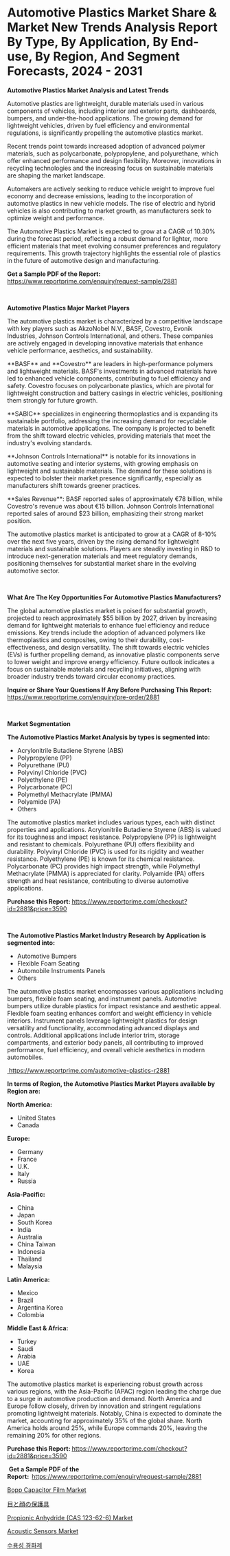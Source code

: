 <p><h1>Automotive Plastics Market Share & Market New Trends Analysis Report By Type, By Application, By End-use, By Region, And Segment Forecasts, 2024 - 2031</h1></p><p><strong>Automotive Plastics Market Analysis and Latest Trends</strong></p>
<p><p>Automotive plastics are lightweight, durable materials used in various components of vehicles, including interior and exterior parts, dashboards, bumpers, and under-the-hood applications. The growing demand for lightweight vehicles, driven by fuel efficiency and environmental regulations, is significantly propelling the automotive plastics market. </p><p>Recent trends point towards increased adoption of advanced polymer materials, such as polycarbonate, polypropylene, and polyurethane, which offer enhanced performance and design flexibility. Moreover, innovations in recycling technologies and the increasing focus on sustainable materials are shaping the market landscape. </p><p>Automakers are actively seeking to reduce vehicle weight to improve fuel economy and decrease emissions, leading to the incorporation of automotive plastics in new vehicle models. The rise of electric and hybrid vehicles is also contributing to market growth, as manufacturers seek to optimize weight and performance. </p><p>The Automotive Plastics Market is expected to grow at a CAGR of 10.30% during the forecast period, reflecting a robust demand for lighter, more efficient materials that meet evolving consumer preferences and regulatory requirements. This growth trajectory highlights the essential role of plastics in the future of automotive design and manufacturing.</p></p>
<p><strong>Get a Sample PDF of the Report:&nbsp;</strong> <a href="https://www.reportprime.com/enquiry/request-sample/2881">https://www.reportprime.com/enquiry/request-sample/2881</a></p>
<p>&nbsp;</p>
<p><strong>Automotive Plastics Major Market Players</strong></p>
<p><p>The automotive plastics market is characterized by a competitive landscape with key players such as AkzoNobel N.V., BASF, Covestro, Evonik Industries, Johnson Controls International, and others. These companies are actively engaged in developing innovative materials that enhance vehicle performance, aesthetics, and sustainability.</p><p>**BASF** and **Covestro** are leaders in high-performance polymers and lightweight materials. BASF's investments in advanced materials have led to enhanced vehicle components, contributing to fuel efficiency and safety. Covestro focuses on polycarbonate plastics, which are pivotal for lightweight construction and battery casings in electric vehicles, positioning them strongly for future growth.</p><p>**SABIC** specializes in engineering thermoplastics and is expanding its sustainable portfolio, addressing the increasing demand for recyclable materials in automotive applications. The company is projected to benefit from the shift toward electric vehicles, providing materials that meet the industry's evolving standards.</p><p>**Johnson Controls International** is notable for its innovations in automotive seating and interior systems, with growing emphasis on lightweight and sustainable materials. The demand for these solutions is expected to bolster their market presence significantly, especially as manufacturers shift towards greener practices.</p><p>**Sales Revenue**: BASF reported sales of approximately €78 billion, while Covestro's revenue was about €15 billion. Johnson Controls International reported sales of around $23 billion, emphasizing their strong market position.</p><p>The automotive plastics market is anticipated to grow at a CAGR of 8-10% over the next five years, driven by the rising demand for lightweight materials and sustainable solutions. Players are steadily investing in R&D to introduce next-generation materials and meet regulatory demands, positioning themselves for substantial market share in the evolving automotive sector.</p></p>
<p>&nbsp;</p>
<p><strong>What Are The Key Opportunities For Automotive Plastics Manufacturers?</strong></p>
<p><p>The global automotive plastics market is poised for substantial growth, projected to reach approximately $55 billion by 2027, driven by increasing demand for lightweight materials to enhance fuel efficiency and reduce emissions. Key trends include the adoption of advanced polymers like thermoplastics and composites, owing to their durability, cost-effectiveness, and design versatility. The shift towards electric vehicles (EVs) is further propelling demand, as innovative plastic components serve to lower weight and improve energy efficiency. Future outlook indicates a focus on sustainable materials and recycling initiatives, aligning with broader industry trends toward circular economy practices.</p></p>
<p><strong>Inquire or Share Your Questions If Any Before Purchasing This Report:</strong> <a href="https://www.reportprime.com/enquiry/pre-order/2881">https://www.reportprime.com/enquiry/pre-order/2881</a></p>
<p>&nbsp;</p>
<p><strong>Market Segmentation</strong></p>
<p><strong>The Automotive Plastics Market Analysis by types is segmented into:</strong></p>
<p><ul><li>Acrylonitrile Butadiene Styrene (ABS)</li><li>Polypropylene (PP)</li><li>Polyurethane (PU)</li><li>Polyvinyl Chloride (PVC)</li><li>Polyethylene (PE)</li><li>Polycarbonate (PC)</li><li>Polymethyl Methacrylate (PMMA)</li><li>Polyamide (PA)</li><li>Others</li></ul></p>
<p><p>The automotive plastics market includes various types, each with distinct properties and applications. Acrylonitrile Butadiene Styrene (ABS) is valued for its toughness and impact resistance. Polypropylene (PP) is lightweight and resistant to chemicals. Polyurethane (PU) offers flexibility and durability. Polyvinyl Chloride (PVC) is used for its rigidity and weather resistance. Polyethylene (PE) is known for its chemical resistance. Polycarbonate (PC) provides high impact strength, while Polymethyl Methacrylate (PMMA) is appreciated for clarity. Polyamide (PA) offers strength and heat resistance, contributing to diverse automotive applications.</p></p>
<p><strong>Purchase this Report:&nbsp;</strong><a href="https://www.reportprime.com/checkout?id=2881&price=3590">https://www.reportprime.com/checkout?id=2881&price=3590</a></p>
<p>&nbsp;</p>
<p><strong>The Automotive Plastics Market Industry Research by Application is segmented into:</strong></p>
<p><ul><li>Automotive Bumpers</li><li>Flexible Foam Seating</li><li>Automobile Instruments Panels</li><li>Others</li></ul></p>
<p><p>The automotive plastics market encompasses various applications including bumpers, flexible foam seating, and instrument panels. Automotive bumpers utilize durable plastics for impact resistance and aesthetic appeal. Flexible foam seating enhances comfort and weight efficiency in vehicle interiors. Instrument panels leverage lightweight plastics for design versatility and functionality, accommodating advanced displays and controls. Additional applications include interior trim, storage compartments, and exterior body panels, all contributing to improved performance, fuel efficiency, and overall vehicle aesthetics in modern automobiles.</p></p>
<p><a href="https://www.reportprime.com/automotive-plastics-r2881">&nbsp;https://www.reportprime.com/automotive-plastics-r2881</a></p>
<p><strong>In terms of Region, the Automotive Plastics Market Players available by Region are:</strong></p>
<p>
    <p> <strong> North America: </strong>
        <ul>
            <li>United States</li>
            <li>Canada</li>
        </ul>
        </p> 
    <p> <strong> Europe: </strong>
        <ul>
            <li>Germany</li>
            <li>France</li>
            <li>U.K.</li>
            <li>Italy</li>
            <li>Russia</li>
        </ul>
        </p> 
    <p> <strong> Asia-Pacific: </strong>
        <ul>
            <li>China</li>
            <li>Japan</li>
            <li>South Korea</li>
            <li>India</li>
            <li>Australia</li>
            <li>China Taiwan</li>
            <li>Indonesia</li>
            <li>Thailand</li>
            <li>Malaysia</li>
        </ul>
        </p> 
    <p> <strong> Latin America: </strong>
        <ul>
            <li>Mexico</li>
            <li>Brazil</li>
            <li>Argentina Korea</li>
            <li>Colombia</li>
        </ul>
        </p> 
    <p> <strong> Middle East & Africa: </strong>
        <ul>
            <li>Turkey</li>
            <li>Saudi</li>
            <li>Arabia</li>
            <li>UAE</li>
            <li>Korea</li>
        </ul>
    </p>
    </p>
<p><p>The automotive plastics market is experiencing robust growth across various regions, with the Asia-Pacific (APAC) region leading the charge due to a surge in automotive production and demand. North America and Europe follow closely, driven by innovation and stringent regulations promoting lightweight materials. Notably, China is expected to dominate the market, accounting for approximately 35% of the global share. North America holds around 25%, while Europe commands 20%, leaving the remaining 20% for other regions.</p></p>
<p><strong>Purchase this Report: </strong><a href="https://www.reportprime.com/checkout?id=2881&price=3590">https://www.reportprime.com/checkout?id=2881&price=3590</a></p>
<p>&nbsp;<strong>Get a Sample PDF of the Report:&nbsp;&nbsp;</strong><a href="https://www.reportprime.com/enquiry/request-sample/2881">https://www.reportprime.com/enquiry/request-sample/2881</a></p>
<p><strong></strong></p>
<p><p><a href="https://github.com/BryceTownsendr/Market-Research-Report-List-6/blob/main/bopp-capacitor-film-market.md">Bopp Capacitor Film Market</a></p><p><a href="https://medium.com/@shuvohaque77/%E5%B8%82%E5%A0%B4%E5%8B%95%E5%90%91%E3%81%AE%E6%98%8E%E3%82%89%E3%81%8B%E3%81%AB%E3%81%99%E3%82%8B-%E4%B8%96%E7%95%8C%E3%81%AE%E7%9B%AE%E3%81%A8%E9%A1%94%E3%81%AE%E4%BF%9D%E8%AD%B7%E5%85%B7%E5%B8%82%E5%A0%B4%E3%81%AE%E6%88%90%E9%95%B7%E3%81%A8%E5%9C%B0%E5%9F%9F%E3%81%AE%E6%B4%9E%E5%AF%9F-2024-2031-73a50b9ffe62">目と顔の保護具</a></p><p><a href="https://issuu.com/reportprime-2/docs/propionic-anhydride-cas-123-62-6-ma_a7a2c7b7ed5243">Propionic Anhydride (CAS 123-62-6) Market</a></p><p><a href="https://github.com/mahnoor2003/Market-Research-Report-List-6/blob/main/acoustic-sensors-market.md">Acoustic Sensors Market</a></p><p><a href="https://medium.com/@chungcameron76/%EC%88%98%EC%84%B1-%EA%B2%BD%ED%99%94%EC%A0%9C-%EC%8B%9C%EC%9E%A5-%EB%8F%99%ED%96%A5-%ED%83%90%EC%83%89-2024%EB%85%84%EB%B6%80%ED%84%B0-2031%EB%85%84%EA%B9%8C%EC%A7%80%EC%9D%98-%EC%88%98%EC%84%B1-%EA%B2%BD%ED%99%94%EC%A0%9C-%EC%8B%9C%EC%9E%A5%EC%97%90%EC%84%9C-%EC%88%98%EC%9D%B5-%EB%B6%84%EC%84%9D-%EB%B0%8F-%EC%84%B1%EC%9E%A5-%EC%A0%84%EB%A7%9D-251ef15fdb09">수용성 경화제</a></p></p>